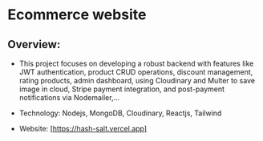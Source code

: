 # Ecommerce website
## Overview:
- This project focuses on developing a robust backend with features like JWT authentication, product CRUD operations, discount management, rating products, admin dashboard, using Cloudinary and Multer to save image in cloud, Stripe payment integration, and post-payment notifications via Nodemailer,...

- Technology: Nodejs, MongoDB, Cloudinary, Reactjs, Tailwind

- Website: [https://hash-salt.vercel.app]
